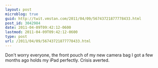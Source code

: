 ```yaml
---
layout: post
microblog: true
guid: http://twit.vmstan.com/2011/04/09/56743721877778433.html
post_id: 3042984
date: 2011-04-09T09:42:12-0600
lastmod: 2011-04-09T09:42:12-0600
type: post
url: /2011/04/09/56743721877778433.html
---
```

Don't worry everyone, the front pouch of my new camera bag I got a few months ago holds my iPad perfectly. Crisis averted.

